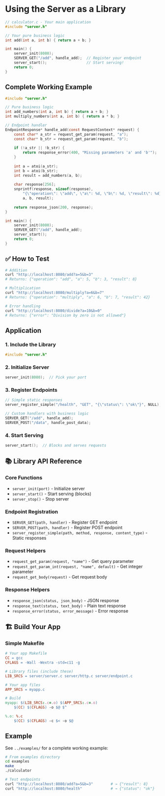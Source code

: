 # Using the Server as a Library

```c
// calculator.c - Your main application
#include "server.h"

// Your pure business logic
int add(int a, int b) { return a + b; }

int main() {
    server_init(8080);
    SERVER_GET("/add", handle_add);  // Register your endpoint
    server_start();                  // Start serving!
    return 0;
}
```

## Complete Working Example

```c
#include "server.h"

// Pure business logic
int add_numbers(int a, int b) { return a + b; }
int multiply_numbers(int a, int b) { return a * b; }

// Endpoint handler
EndpointResponse* handle_add(const RequestContext* request) {
    const char* a_str = request_get_param(request, "a");
    const char* b_str = request_get_param(request, "b");
    
    if (!a_str || !b_str) {
        return response_error(400, "Missing parameters 'a' and 'b'");
    }
    
    int a = atoi(a_str);
    int b = atoi(b_str);
    int result = add_numbers(a, b);
    
    char response[256];
    snprintf(response, sizeof(response), 
        "{\"operation\": \"add\", \"a\": %d, \"b\": %d, \"result\": %d}", 
        a, b, result);
    
    return response_json(200, response);
}

int main() {
    server_init(8080);
    SERVER_GET("/add", handle_add);
    server_start();
    return 0;
}
```

## ✅ How to Test


```bash
# Addition
curl "http://localhost:8080/add?a=5&b=3"
# Returns: {"operation": "add", "a": 5, "b": 3, "result": 8}

# Multiplication  
curl "http://localhost:8080/multiply?a=6&b=7"
# Returns: {"operation": "multiply", "a": 6, "b": 7, "result": 42}

# Error handling
curl "http://localhost:8080/divide?a=10&b=0"
# Returns: {"error": "Division by zero is not allowed"}
```

## Application

### 1. Include the Library
```c
#include "server.h"
```

### 2. Initialize Server
```c
server_init(8080);  // Pick your port
```

### 3. Register Endpoints
```c
// Simple static responses
server_register_simple("/health", "GET", "{\"status\": \"ok\"}", NULL);

// Custom handlers with business logic
SERVER_GET("/add", handle_add);
SERVER_POST("/data", handle_post_data);
```

### 4. Start Serving
```c
server_start();  // Blocks and serves requests
```

## 📚 Library API Reference

### Core Functions
- `server_init(port)` - Initialize server
- `server_start()` - Start serving (blocks)
- `server_stop()` - Stop server

### Endpoint Registration
- `SERVER_GET(path, handler)` - Register GET endpoint
- `SERVER_POST(path, handler)` - Register POST endpoint  
- `server_register_simple(path, method, response, content_type)` - Static responses

### Request Helpers
- `request_get_param(request, "name")` - Get query parameter
- `request_get_param_int(request, "name", default)` - Get integer parameter
- `request_get_body(request)` - Get request body

### Response Helpers
- `response_json(status, json_body)` - JSON response
- `response_text(status, text_body)` - Plain text response
- `response_error(status, error_message)` - Error response

## 🏗️ Build Your App

### Simple Makefile
```makefile
# Your app Makefile
CC = gcc
CFLAGS = -Wall -Wextra -std=c11 -g

# Library files (include these)
LIB_SRCS = server/server.c server/http.c server/endpoint.c

# Your app files
APP_SRCS = myapp.c

# Build
myapp: $(LIB_SRCS:.c=.o) $(APP_SRCS:.c=.o)
	$(CC) $(CFLAGS) -o $@ $^

%.o: %.c
	$(CC) $(CFLAGS) -c $< -o $@
```

## Example

See `../examples/` for a complete working example:

```bash
# From examples directory
cd examples
make
./calculator

# Test endpoints
curl "http://localhost:8080/add?a=5&b=3"        # → {"result": 8}
curl "http://localhost:8080/health"             # → {"status": "ok"}
```